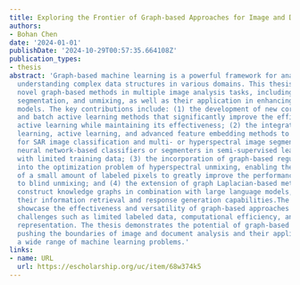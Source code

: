 ```yaml
---
title: Exploring the Frontier of Graph-based Approaches for Image and Document Analysis
authors:
- Bohan Chen
date: '2024-01-01'
publishDate: '2024-10-29T00:57:35.664108Z'
publication_types:
- thesis
abstract: 'Graph-based machine learning is a powerful framework for analyzing and
  understanding complex data structures in various domains. This thesis introduces
  novel graph-based methods in multiple image analysis tasks, including classification,
  segmentation, and unmixing, as well as their application in enhancing large language
  models. The key contributions include: (1) the development of new core-set selection
  and batch active learning methods that significantly improve the efficiency of graph-based
  active learning while maintaining its effectiveness; (2) the integration of graph
  learning, active learning, and advanced feature embedding methods to construct pipelines
  for SAR image classification and multi- or hyperspectral image segmentation, outperforming
  neural network-based classifiers or segmenters in semi-supervised learning tasks
  with limited training data; (3) the incorporation of graph-based regularization
  into the optimization problem of hyperspectral unmixing, enabling the utilization
  of a small amount of labeled pixels to greatly improve the performance compared
  to blind unmixing; and (4) the extension of graph Laplacian-based methods to automatically
  construct knowledge graphs in combination with large language models, enhancing
  their information retrieval and response generation capabilities.The proposed methods
  showcase the effectiveness and versatility of graph-based approaches in addressing
  challenges such as limited labeled data, computational efficiency, and knowledge
  representation. The thesis demonstrates the potential of graph-based methods in
  pushing the boundaries of image and document analysis and their applicability in
  a wide range of machine learning problems.'
links:
- name: URL
  url: https://escholarship.org/uc/item/68w374k5
---
```

